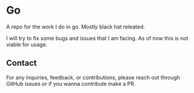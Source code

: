 # Go

A repo for the work I do in go. Mostly black hat releated.



I will try to fix some bugs and issues that I am facing. As of now this is not viable for usage.

## Contact

For any inquiries, feedback, or contributions, please reach out through GitHub issues or if you wanna contribute make a PR.
